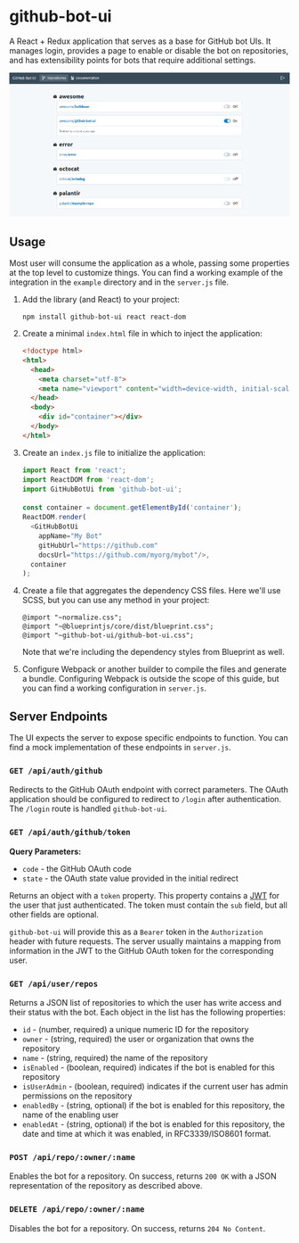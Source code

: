 # github-bot-ui

A React + Redux application that serves as a base for GitHub bot UIs. It
manages login, provides a page to enable or disable the bot on repositories,
and has extensibility points for bots that require additional settings.

![Screenshot of GitHub Bot UI](/github-bot-ui.png)

## Usage

Most user will consume the application as a whole, passing some properties at
the top level to customize things. You can find a working example of the
integration in the `example` directory and in the `server.js` file.

1. Add the library (and React) to your project:


   ```
   npm install github-bot-ui react react-dom
   ```

2. Create a minimal `index.html` file in which to inject the application:


   ```html
   <!doctype html>
   <html>
     <head>
       <meta charset="utf-8">
       <meta name="viewport" content="width=device-width, initial-scale=1">
     </head>
     <body>
       <div id="container"></div>
     </body>
   </html>
   ```

3. Create an `index.js` file to initialize the application:


   ```js
   import React from 'react';
   import ReactDOM from 'react-dom';
   import GitHubBotUi from 'github-bot-ui';

   const container = document.getElementById('container');
   ReactDOM.render(
     <GitHubBotUi
       appName="My Bot"
       gitHubUrl="https://github.com"
       docsUrl="https://github.com/myorg/mybot"/>,
     container
   );
   ```

4. Create a file that aggregates the dependency CSS files. Here we'll use SCSS,
   but you can use any method in your project:


   ```
   @import "~normalize.css";
   @import "~@blueprintjs/core/dist/blueprint.css";
   @import "~github-bot-ui/github-bot-ui.css";
   ```

   Note that we're including the dependency styles from Blueprint as well.

5. Configure Webpack or another builder to compile the files and generate a
   bundle. Configuring Webpack is outside the scope of this guide, but you can
   find a working configuration in `server.js`.


## Server Endpoints

The UI expects the server to expose specific endpoints to function. You can
find a mock implementation of these endpoints in `server.js`.

### `GET /api/auth/github`

Redirects to the GitHub OAuth endpoint with correct parameters. The OAuth
application should be configured to redirect to `/login` after authentication.
The `/login` route is handled `github-bot-ui`.

### `GET /api/auth/github/token`

**Query Parameters:**

- `code` - the GitHub OAuth code
- `state` - the OAuth state value provided in the initial redirect

Returns an object with a `token` property. This property contains a 
[JWT](https://jwt.io/) for the user that just authenticated. The
token must contain the `sub` field, but all other fields are optional.

`github-bot-ui` will provide this as a `Bearer` token in the `Authorization`
header with future requests. The server usually maintains a mapping from
information in the JWT to the GitHub OAuth token for the corresponding user.

### `GET /api/user/repos`

Returns a JSON list of repositories to which the user has write access and
their status with the bot. Each object in the list has the following
properties:

- `id` - (number, required) a unique numeric ID for the repository
- `owner` - (string, required) the user or organization that owns the
  repository
- `name` - (string, required) the name of the repository
- `isEnabled` - (boolean, required) indicates if the bot is enabled for this
  repository
- `isUserAdmin` - (boolean, required) indicates if the current user has admin
  permissions on the repository
- `enabledBy` - (string, optional) if the bot is enabled for this repository,
  the name of the enabling user
- `enabledAt` - (string, optional) if the bot is enabled for this repository,
  the date and time at which it was enabled, in RFC3339/ISO8601 format.

### `POST /api/repo/:owner/:name`

Enables the bot for a repository. On success, returns `200 OK` with a JSON
representation of the repository as described above.

### `DELETE /api/repo/:owner/:name`

Disables the bot for a repository. On success, returns `204 No Content`.
